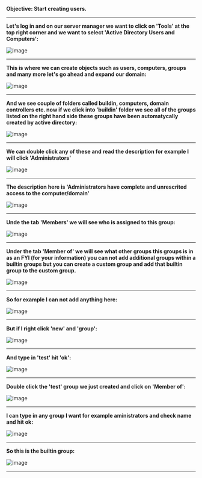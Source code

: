 <b>Objective: Start creating users.</b>

<hr>

<b>Let's log in and on our server manager we want to click on 'Tools' at the top right corner and we want to select 'Active Directory Users and Computers':</b>

![image](https://github.com/Oureyelet/Active-Directory-Home-Lab-Project/assets/69697624/8a07471f-0bc5-41b3-9c08-e24036dceedf)

<hr>

<b>This is where we can create objects such as users, computers, groups and many more let's go ahead and expand our domain:</b>

![image](https://github.com/Oureyelet/Active-Directory-Home-Lab-Project/assets/69697624/5ad9d440-213b-4189-aa2f-d210b8306e17)

<hr>

<b>And we see couple of folders called buildin, computers, domain controllers etc. now if we click into 'buildin' folder we see all of the groups listed on the right hand side these groups have been automatycally created by active directory:</b>

![image](https://github.com/Oureyelet/Active-Directory-Home-Lab-Project/assets/69697624/a7c2f048-beab-4dbd-a7fc-64f4e4fcd7a3)

<hr>

<b>We can double click any of these and read the description for example I will click 'Administrators'</b>

![image](https://github.com/Oureyelet/Active-Directory-Home-Lab-Project/assets/69697624/74fd411e-aa64-4f6e-b5d5-2e4173ae60cb)

<hr>

<b>The description here is 'Administrators have complete and unrescrited access to the computer/domain'</b>

![image](https://github.com/Oureyelet/Active-Directory-Home-Lab-Project/assets/69697624/a78f2615-1b4b-4cfb-a21a-aac93de5f115)

<hr>

<b>Unde the tab 'Members' we will see who is assigned to this group:</b>

![image](https://github.com/Oureyelet/Active-Directory-Home-Lab-Project/assets/69697624/71c6852b-8b2b-4bff-8263-3f8c77ff6759)

<hr>

<b>Under the tab 'Member of' we will see what other groups this groups is in as an FYI (for your information) you can not add additional groups within a builtin groups but you can create a custom group and add that builtin group to the custom group.</b>

![image](https://github.com/Oureyelet/Active-Directory-Home-Lab-Project/assets/69697624/c4a0c59d-f93a-440e-aa9a-6670d83a098d)

<hr>

<b>So for example I can not add anything here:</b>

![image](https://github.com/Oureyelet/Active-Directory-Home-Lab-Project/assets/69697624/fea0156d-846d-4bda-8684-aa2e6546988f)


<hr>

<b>But if I right click 'new' and 'group':</b>

![image](https://github.com/Oureyelet/Active-Directory-Home-Lab-Project/assets/69697624/915c822b-7166-4a5a-bf3e-cf25f619062d)

<hr>

<b>And type in 'test' hit 'ok':</b>

![image](https://github.com/Oureyelet/Active-Directory-Home-Lab-Project/assets/69697624/8dce79ad-718b-46c0-aa3c-cfa086380885)

<hr>

<b>Double click the 'test' group we just created and click on 'Member of':</b>

![image](https://github.com/Oureyelet/Active-Directory-Home-Lab-Project/assets/69697624/04d3168e-3cf7-45ac-a4aa-3a6137acec61)

<hr>

<b>I can type in any group I want for example aministrators and check name and hit ok:</b>

![image](https://github.com/Oureyelet/Active-Directory-Home-Lab-Project/assets/69697624/45060bfe-bcad-4637-9678-505f14a7a710)

<hr>

<b>So this is the builtin group:</b>

![image](https://github.com/Oureyelet/Active-Directory-Home-Lab-Project/assets/69697624/af2f404e-6422-410d-9933-311646cab6ae)

<hr>

<b></b>
